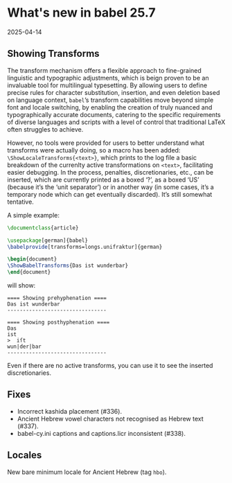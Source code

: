 # What's new in babel 25.7

2025-04-14

## Showing Transforms

The transform mechanism offers a flexible approach to fine-grained
linguistic and typographic adjustments, which is beign proven to be an
invaluable tool for multilingual typesetting. By allowing users to
define precise rules for character substitution, insertion, and even
deletion based on language context, `babel`’s transform capabilities
move beyond simple font and locale switching, by enabling the creation
of truly nuanced and typographically accurate documents, catering to
the specific requirements of diverse languages and scripts with a level
of control that traditional LaTeX often struggles to achieve.

However, no tools were provided for users to better understand what
transforms were actually doing, so a macro has been added:
`\ShowLocaleTransforms{<text>}`, which prints to the log file a basic
breakdown of the currenlty active transformations on `<text>`,
facilitating easier debugging. In the process, penalties,
discretionaries, etc., can be inserted, which are currently printed as
a boxed ‘?’, as a boxed ‘US’ (because it’s the ‘unit separator’) or in
another way (in some cases, it’s a temporary node which can get
eventually discarded). It’s still somewhat tentative.

A simple example:
```tex
\documentclass{article}

\usepackage[german]{babel}
\babelprovide[transforms=longs.unifraktur]{german}

\begin{document}
\ShowBabelTransforms{Das ist wunderbar}
\end{document}
```
will show:
```
==== Showing prehyphenation ====
Das ist wunderbar
--------------------------------

==== Showing posthyphenation ====
Das
ist
>  iſt
wun|der|bar
--------------------------------
```
Even if there are no active transforms, you can use it to see the
inserted discretionaries.

## Fixes

- Incorrect kashida placement (#336).
- Ancient Hebrew vowel characters not recognised as Hebrew text (#337).
- babel-cy.ini captions and captions.licr inconsistent (#338).

## Locales

New bare minimum locale for Ancient Hebrew (tag `hbo`).



